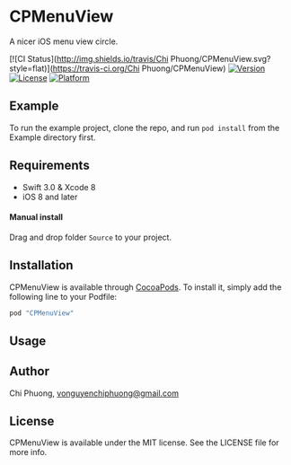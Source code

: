# CPMenuView


A nicer iOS menu view circle.

[![CI Status](http://img.shields.io/travis/Chi Phuong/CPMenuView.svg?style=flat)](https://travis-ci.org/Chi Phuong/CPMenuView)
[![Version](https://img.shields.io/cocoapods/v/CPMenuView.svg?style=flat)](http://cocoapods.org/pods/CPMenuView)
[![License](https://img.shields.io/cocoapods/l/CPMenuView.svg?style=flat)](http://cocoapods.org/pods/CPMenuView)
[![Platform](https://img.shields.io/cocoapods/p/CPMenuView.svg?style=flat)](http://cocoapods.org/pods/CPMenuView)

## Example

To run the example project, clone the repo, and run `pod install` from the Example directory first.

## Requirements

- Swift 3.0 & Xcode 8
- iOS 8 and later

#### Manual install

Drag and drop folder `Source` to your project.

## Installation

CPMenuView is available through [CocoaPods](http://cocoapods.org). To install
it, simply add the following line to your Podfile:

```ruby
pod "CPMenuView"
```
## Usage


## Author

Chi Phuong, vonguyenchiphuong@gmail.com

## License

CPMenuView is available under the MIT license. See the LICENSE file for more info.
